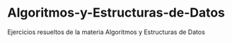 # Algoritmos-y-Estructuras-de-Datos
Ejercicios resueltos de la materia Algoritmos y Estructuras de Datos
